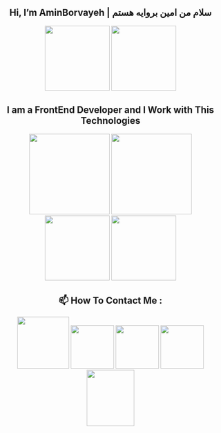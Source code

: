 <h2 align='center'>Hi, I’m AminBorvayeh | سلام من امین بروایه هستم </h2>
<p align='center'>
<img height='150px' src="https://github-readme-stats.vercel.app/api?username=amincxo&show_icons=true&theme=shades-of-purple" />
<img height='150px' src="https://github-readme-stats.vercel.app/api/top-langs/?username=amincxo&langs_count=8&layout=compact&theme=shades-of-purple" /> 
</p>
<h2 align='center' > I am a FrontEnd Developer and I Work with This Technologies </h2>
<p align='center'>
<img height='186px' src="https://upload.wikimedia.org/wikipedia/commons/6/61/HTML5_logo_and_wordmark.svg" /> <!-- HTML Logo   -->
<img height='186px' src="https://upload.wikimedia.org/wikipedia/commons/d/d5/CSS3_logo_and_wordmark.svg" /> <!-- CSS Logo  -->
<img height='150px' src="https://upload.wikimedia.org/wikipedia/commons/9/99/Unofficial_JavaScript_logo_2.svg" /> <!-- JavaScript Logo   -->
<img height='150px' src="https://upload.wikimedia.org/wikipedia/commons/a/a7/React-icon.svg" /> <!-- React Logo  -->
</p>
<h2 align='center' >📫 How To Contact Me : </h2>

<p align='center'>
<a href="https://instagram.com/amin_borvayeh/"><img height='120px' src="https://upload.wikimedia.org/wikipedia/commons/6/6b/WhatsApp.svg" /></a> <!-- Whatsapp Logo   -->
<a href="https://instagram.com/amin_borvayeh/"><img height='100px' src="https://upload.wikimedia.org/wikipedia/commons/8/83/Telegram_2019_Logo.svg" /></a> <!-- Telegram Logo  -->
<a href="https://www.google.com/"><img height='100px' src="https://upload.wikimedia.org/wikipedia/commons/c/ca/LinkedIn_logo_initials.png" /></a> <!-- Linkedin Logo  -->
<a href="https://www.google.com/"><img height='100px' src="https://upload.wikimedia.org/wikipedia/commons/e/e7/Instagram_logo_2016.svg" /></a> <!-- Instagram Logo  -->
<a href="https://www.google.com/"><img height='130px' width="110px" src="https://upload.wikimedia.org/wikipedia/commons/4/4e/Gmail_Icon.png" /></a> <!-- Gmail Logo   -->
</p>
